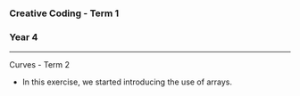 ### Creative Coding - Term 1
### Year 4
---
Curves - Term 2

- In this exercise, we started introducing the use of arrays. 



```
